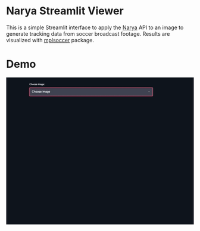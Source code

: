 # Narya Streamlit Viewer

This is a simple Streamlit interface to apply the [Narya](https://github.com/DonsetPG/narya) API to an image to generate tracking data from soccer broadcast footage. Results are visualized with [mplsoccer](https://github.com/andrewRowlinson/mplsoccer) package.

# Demo

![](demo.gif?raw=true)